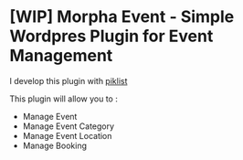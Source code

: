 # [WIP] Morpha Event - Simple Wordpres Plugin for Event Management

I develop this plugin with [piklist](http://piklist.com)

This plugin will allow you to :

- Manage Event
- Manage Event Category
- Manage Event Location
- Manage Booking

